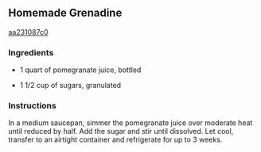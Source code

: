 ## Homemade Grenadine

[aa231087c0](http://www.foodandwine.com/recipes/homemade-grenadine-cocktails-2006)

### Ingredients

 - 1 quart of pomegranate juice, bottled

 - 1 1/2 cup of sugars, granulated

### Instructions

In a medium saucepan, simmer the pomegranate juice over moderate heat until reduced by half. Add the sugar and stir until dissolved. Let cool, transfer to an airtight container and refrigerate for up to 3 weeks.